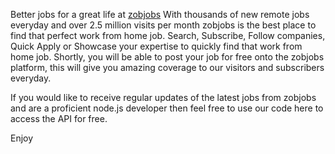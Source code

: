 Better jobs for a great life at <a href="https://zobjobs.com">zobjobs</a>
With thousands of new remote jobs everyday and over 2.5 million visits per month zobjobs is the best place to find that perfect work from home job. Search, Subscribe, Follow companies, Quick Apply or Showcase your expertise to quickly find that work from home job. Shortly, you will be able to post your job for free onto the zobjobs platform, this will give you amazing coverage to our visitors and subscribers everyday. 

If you would like to receive regular updates of the latest jobs from zobjobs and are a proficient node.js developer then feel free to use our code here to access the API for free.

Enjoy
